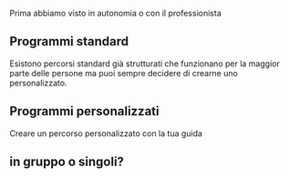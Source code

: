 
Prima abbiamo visto in autonomia o con il professionista

## Programmi standard 


Esistono percorsi standard già strutturati che funzionano per la maggior parte delle persone ma puoi sempre decidere di crearne uno personalizzato.


## Programmi personalizzati

Creare un percorso personalizzato con la tua guida


## in gruppo o singoli? 

<!--stackedit_data:
eyJoaXN0b3J5IjpbLTE0Mzc1NTUyMTVdfQ==
-->